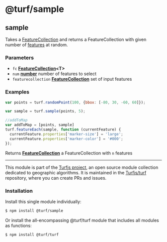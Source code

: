 # @turf/sample

<!-- Generated by documentation.js. Update this documentation by updating the source code. -->

## sample

Takes a [FeatureCollection][1] and returns a FeatureCollection with given number of [features][2] at random.

### Parameters

*   `fc` **[FeatureCollection][1]\<T>**&#x20;
*   `num` **[number][3]** number of features to select
*   `featurecollection` **[FeatureCollection][1]** set of input features

### Examples

```javascript
var points = turf.randomPoint(100, {bbox: [-80, 30, -60, 60]});

var sample = turf.sample(points, 5);

//addToMap
var addToMap = [points, sample]
turf.featureEach(sample, function (currentFeature) {
  currentFeature.properties['marker-size'] = 'large';
  currentFeature.properties['marker-color'] = '#000';
});
```

Returns **[FeatureCollection][1]** a FeatureCollection with `n` features

[1]: https://tools.ietf.org/html/rfc7946#section-3.3

[2]: https://tools.ietf.org/html/rfc7946#section-3.2

[3]: https://developer.mozilla.org/docs/Web/JavaScript/Reference/Global_Objects/Number

<!-- This file is automatically generated. Please don't edit it directly. If you find an error, edit the source file of the module in question (likely index.js or index.ts), and re-run "yarn docs" from the root of the turf project. -->

---

This module is part of the [Turfjs project](https://turfjs.org/), an open source module collection dedicated to geographic algorithms. It is maintained in the [Turfjs/turf](https://github.com/Turfjs/turf) repository, where you can create PRs and issues.

### Installation

Install this single module individually:

```sh
$ npm install @turf/sample
```

Or install the all-encompassing @turf/turf module that includes all modules as functions:

```sh
$ npm install @turf/turf
```

